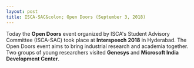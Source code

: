 ```yaml
---
layout: post
title: ISCA-SAC&colon; Open Doors (September 3, 2018)
---
```


Today the <strong>Open Doors</strong> event organized by ISCA's Student Advisory Committee (ISCA-SAC) took place at <strong>Interspeech 2018</strong> in Hyderabad. The Open Doors event aims to bring industrial research and academia together. Two groups of young researchers visited <strong>Genesys</strong> and <strong>Microsoft India Development Center</strong>.
